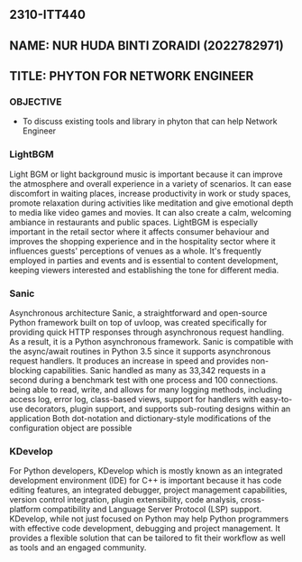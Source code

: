 ## 2310-ITT440
## NAME:  NUR HUDA BINTI ZORAIDI (2022782971) 
## TITLE: PHYTON FOR NETWORK ENGINEER
### OBJECTIVE
- To discuss existing tools and library in phyton that can help Network Engineer

### LightBGM 
Light BGM or light background music is important because it can improve the atmosphere and overall experience in a variety of scenarios. It can ease discomfort in waiting places, increase productivity in work or study spaces, promote relaxation during activities like meditation and give emotional depth to media like video games and movies. It can also create a calm, welcoming ambiance in restaurants and public spaces. LightBGM is especially important in the retail sector where it affects consumer behaviour and improves the shopping experience and in the hospitality sector where it influences guests' perceptions of venues as a whole. It's frequently employed in parties and events and is essential to content development, keeping viewers interested and establishing the tone for different media.

### Sanic 
Asynchronous   architecture   Sanic, a   straightforward   and   open-source   Python framework   built   on   top   of   uvloop, was   created   specifically   for   providing   quick   HTTP responses through asynchronous request handling. As a result, it is a Python asynchronous framework. Sanic is compatible with the async/await routines in Python 3.5 since it supports asynchronous request handlers. It produces an increase in speed and provides non-blocking capabilities. Sanic handled as many as 33,342 requests in a second during a benchmark test with one process and 100 connections. being able to read, write, and allows for many logging methods, including access log, error log, class-based views, support for handlers with easy-to-use decorators, plugin support, and supports sub-routing designs within an application Both dot-notation and dictionary-style modifications of the configuration object are possible

### KDevelop
For Python developers, KDevelop which is mostly known as an integrated development environment (IDE) for C++ is important because it has code editing features, an integrated debugger, project management capabilities, version control integration, plugin extensibility, code analysis, cross-platform compatibility and Language Server Protocol (LSP) support. KDevelop, while not just focused on Python may help Python programmers with effective code development, debugging and project management. It provides a flexible solution that can be tailored to fit their workflow as well as tools and an engaged community. 
